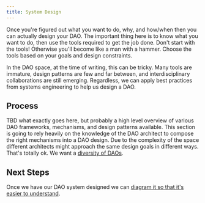 ```yaml
---
title: System Design
---
```


Once you're figured out what you want to do, why, and how/when then you can actually design your DAO. The important thing here is to know what you want to do, then use the tools required to get the job done. Don't start with the tools! Otherwise you'll become like a man with a hammer. Choose the tools based on your goals and design constraints.

In the DAO space, at the time of writing, this can be tricky. Many tools are immature, design patterns are few and far between, and interdisciplinary collaborations are still emerging. Regardless, we can apply best practices from systems engineering to help us design a DAO. 

## Process 

TBD what exactly goes here, but probably a high level overview of various DAO frameworks, mechanisms, and design patterns available. This section is going to rely heavily on the knowledge of the DAO architect to compose the right mechanisms into a DAO design. Due to the complexity of the space different architects might approach the same design goals in different ways. That's totally ok. We want a [diversity of DAOs](https://www.youtube.com/watch?v=75769EjciVk).

## Next Steps 

Once we have our DAO system designed we can [diagram it so that it's easier to understand](diagram.md).
